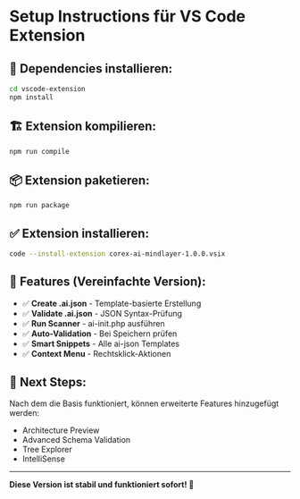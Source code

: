 # Setup Instructions für VS Code Extension

## 🔧 Dependencies installieren:

```bash
cd vscode-extension
npm install
```

## 🏗️ Extension kompilieren:

```bash
npm run compile
```

## 📦 Extension paketieren:

```bash
npm run package
```

## ✅ Extension installieren:

```bash
code --install-extension corex-ai-mindlayer-1.0.0.vsix
```

## 🎯 Features (Vereinfachte Version):

- ✅ **Create .ai.json** - Template-basierte Erstellung
- ✅ **Validate .ai.json** - JSON Syntax-Prüfung
- ✅ **Run Scanner** - ai-init.php ausführen
- ✅ **Auto-Validation** - Bei Speichern prüfen
- ✅ **Smart Snippets** - Alle ai-json Templates
- ✅ **Context Menu** - Rechtsklick-Aktionen

## 🚀 Next Steps:

Nach dem die Basis funktioniert, können erweiterte Features hinzugefügt werden:

- Architecture Preview
- Advanced Schema Validation
- Tree Explorer
- IntelliSense

---

**Diese Version ist stabil und funktioniert sofort! 🎉**
